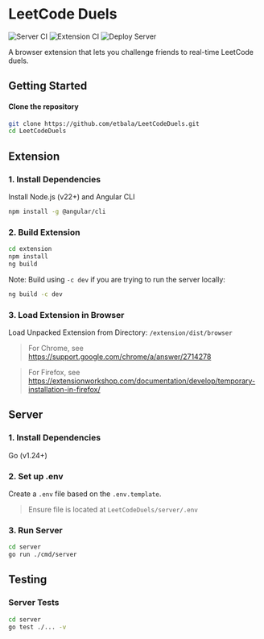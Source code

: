 # LeetCode Duels

![Server CI](https://github.com/etbala/LeetCodeDuels/actions/workflows/go.yml/badge.svg?branch=main)
![Extension CI](https://github.com/etbala/LeetCodeDuels/actions/workflows/extension.yml/badge.svg?branch=main)
![Deploy Server](https://github.com/etbala/LeetCodeDuels/actions/workflows/fly.yml/badge.svg?branch=main)

A browser extension that lets you challenge friends to real-time LeetCode duels.

## Getting Started

#### Clone the repository
```bash
git clone https://github.com/etbala/LeetCodeDuels.git
cd LeetCodeDuels
```

## Extension

### 1. Install Dependencies
Install Node.js (v22+) and Angular CLI
```bash
npm install -g @angular/cli
```

### 2. Build Extension
```bash
cd extension
npm install
ng build
```

Note: Build using `-c dev` if you are trying to run the server locally:
```bash
ng build -c dev
```

### 3. Load Extension in Browser
Load Unpacked Extension from Directory: `/extension/dist/browser`

> For Chrome, see https://support.google.com/chrome/a/answer/2714278

> For Firefox, see https://extensionworkshop.com/documentation/develop/temporary-installation-in-firefox/

## Server

### 1. Install Dependencies
Go (v1.24+)

### 2. Set up .env
Create a `.env` file based on the `.env.template`.
> Ensure file is located at `LeetCodeDuels/server/.env`

### 3. Run Server
```bash
cd server
go run ./cmd/server
```

## Testing

### Server Tests
```bash
cd server
go test ./... -v
```

